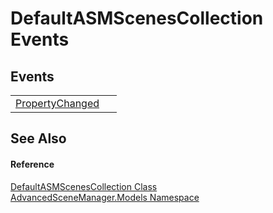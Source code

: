 # DefaultASMScenesCollection Events




## Events
<table>
<tr>
<td><a href="E_AdvancedSceneManager_Models_DefaultASMScenesCollection_PropertyChanged">PropertyChanged</a></td>
<td> </td></tr>
</table>

## See Also


#### Reference
<a href="T_AdvancedSceneManager_Models_DefaultASMScenesCollection">DefaultASMScenesCollection Class</a>  
<a href="N_AdvancedSceneManager_Models">AdvancedSceneManager.Models Namespace</a>  
